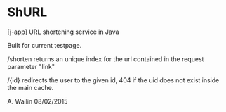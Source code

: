 # ShURL
[j-app] URL shortening service in Java

Built for current testpage.

/shorten
returns an unique index for the url contained in the request parameter "link"

/{id}
redirects the user to the given id, 404 if the uid does not exist inside the main cache.


A. Wallin 08/02/2015
